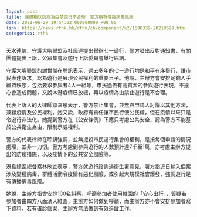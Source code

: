 ```yaml
---
layout: post
title: 團體稱以防疫為由禁遊行不合理　警方稱有傳播病毒風險
date: 2021-06-29 19:54:02.000000000 +08:00
link: https://news.rthk.hk/rthk/ch/component/k2/1598339-20210629.htm
categories: rthk
---
```


天水連線、守護大嶼聯盟及社民連提出舉辦七一遊行，警方發出反對通知書，有關團體提出上訴，公眾集會及遊行上訴委員會舉行聆訊。

守護大嶼聯盟的謝世傑在聆訊表示，過去多年的七一遊行均是和平有序舉行，讓市民表達訴求，認為遊行是展現公民權利的重要日子。他說，主辦方會安排足夠人手維持秩序，包括要求參與者4人一組等，市民過去有高質素的參與遊行表現，不擔心會造成問題，又說本港疫情已放緩，再以疫情為由禁止遊行是不合理。

代表上訴人的大律師鄒幸彤表示，警方禁止集會，並無與申請人討論以其他方法，兼顧疫情及公民權利。她又說，政府有責任讓市民行使公民權，但在疫情以來只是令遊行非法化。她提到警方在《公安條例》下應只考慮公共安全，認為警方不能基於公共衛生為由，限制示威權利。

警方的代表律師在聆訊強調，並無扼殺市民遊行集會的權利，是按每個申請的情況處理，並非一刀切。警方考慮到參與遊行的人數預計達7千至1萬，亦考慮主辦方提出的防疫措施，以及疫情下的公共安全風險等。

港島總區總督察林欣宜表示，警方就遊行諮詢過衞生署意見，署方指近日輸入個案涉及變種病毒，群體活動令疫情有惡化風險，或引起大規模社會爆發，強調遊行是有傳播病毒風險。

她說，主辦方指會安排100名糾察，呼籲參加者使用維園的「安心出行」，質疑若參加者由四方八面湧入維園，主辦方如何做到呼籲，而主辦方亦不會安排參加者寫下資料，若有確診個案，主辦方無法做到有效追蹤工作。
